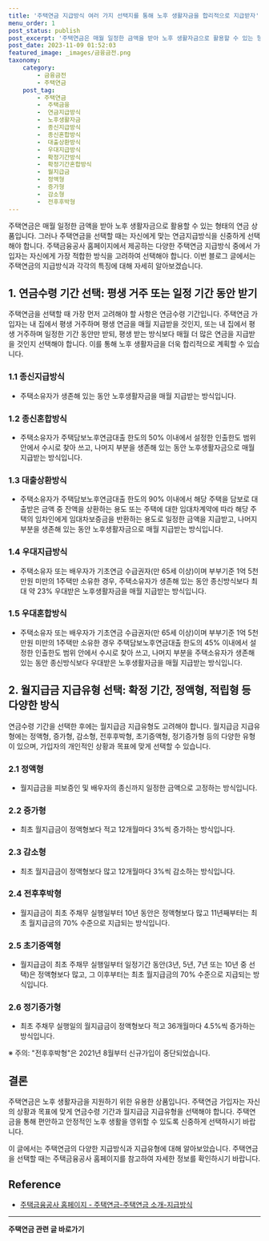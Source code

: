 ```yaml
---
title: '주택연금 지급방식 여러 가지 선택지를 통해 노후 생활자금을 합리적으로 지급받자'
menu_order: 1
post_status: publish
post_excerpt: '주택연금은 매월 일정한 금액을 받아 노후 생활자금으로 활용할 수 있는 형태의 연금 상품입니다. 그러나 주택연금을 선택할 때는 자신에게 맞는 연금지급방식을 신중하게 선택해야 합니다. 주택금융공사 홈페이지에서 제공하는 다양한 주택연금 지급방식 중에서 가입자는 자신에게 가장 적합한 방식을 고려하여 선택해야 합니다. 이번 블로그 글에서는 주택연금의 지급방식과 각각의 특징에 대해 자세히 알아보겠습니다.'
post_date: 2023-11-09 01:52:03
featured_image: _images/금융금전.png
taxonomy:
    category:
        - 금융금전
        - 주택연금
    post_tag:
        - 주택연금
        -  주택금융
        -  연금지급방식
        -  노후생활자금
        -  종신지급방식
        -  종신혼합방식
        -  대출상환방식
        -  우대지급방식
        -  확정기간방식
        -  확정기간혼합방식
        -  월지급금
        -  정액형
        -  증가형
        -  감소형
        -  전후후박형
---
```




주택연금은 매월 일정한 금액을 받아 노후 생활자금으로 활용할 수 있는 형태의 연금 상품입니다. 그러나 주택연금을 선택할 때는 자신에게 맞는 연금지급방식을 신중하게 선택해야 합니다. 주택금융공사 홈페이지에서 제공하는 다양한 주택연금 지급방식 중에서 가입자는 자신에게 가장 적합한 방식을 고려하여 선택해야 합니다. 이번 블로그 글에서는 주택연금의 지급방식과 각각의 특징에 대해 자세히 알아보겠습니다.

## 1. 연금수령 기간 선택: 평생 거주 또는 일정 기간 동안 받기

주택연금을 선택할 때 가장 먼저 고려해야 할 사항은 연금수령 기간입니다. 주택연금 가입자는 내 집에서 평생 거주하며 평생 연금을 매월 지급받을 것인지, 또는 내 집에서 평생 거주하며 일정한 기간 동안만 받되, 평생 받는 방식보다 매월 더 많은 연금을 지급받을 것인지 선택해야 합니다. 이를 통해 노후 생활자금을 더욱 합리적으로 계획할 수 있습니다.

### 1.1 종신지급방식

- 주택소유자가 생존해 있는 동안 노후생활자금을 매월 지급받는 방식입니다.

### 1.2 종신혼합방식

- 주택소유자가 주택담보노후연금대출 한도의 50% 이내에서 설정한 인출한도 범위 안에서 수시로 찾아 쓰고, 나머지 부분을 생존해 있는 동안 노후생활자금으로 매월 지급받는 방식입니다.

### 1.3 대출상환방식

- 주택소유자가 주택담보노후연금대출 한도의 90% 이내에서 해당 주택을 담보로 대출받은 금액 중 잔액을 상환하는 용도 또는 주택에 대한 임대차계약에 따라 해당 주택의 임차인에게 임대차보증금을 반환하는 용도로 일정한 금액을 지급받고, 나머지 부분을 생존해 있는 동안 노후생활자금으로 매월 지급받는 방식입니다.

### 1.4 우대지급방식

- 주택소유자 또는 배우자가 기초연금 수급권자(만 65세 이상)이며 부부기준 1억 5천만원 미만의 1주택만 소유한 경우, 주택소유자가 생존해 있는 동안 종신방식보다 최대 약 23% 우대받은 노후생활자금을 매월 지급받는 방식입니다.

### 1.5 우대혼합방식

- 주택소유자 또는 배우자가 기초연금 수급권자(만 65세 이상)이며 부부기준 1억 5천만원 미만의 1주택만 소유한 경우 주택담보노후연금대출 한도의 45% 이내에서 설정한 인출한도 범위 안에서 수시로 찾아 쓰고, 나머지 부분을 주택소유자가 생존해 있는 동안 종신방식보다 우대받은 노후생활자금을 매월 지급받는 방식입니다.

## 2. 월지급금 지급유형 선택: 확정 기간, 정액형, 적립형 등 다양한 방식

연금수령 기간을 선택한 후에는 월지급금 지급유형도 고려해야 합니다. 월지급금 지급유형에는 정액형, 증가형, 감소형, 전후후박형, 초기증액형, 정기증가형 등의 다양한 유형이 있으며, 가입자의 개인적인 상황과 목표에 맞게 선택할 수 있습니다.

### 2.1 정액형

- 월지급금을 피보증인 및 배우자의 종신까지 일정한 금액으로 고정하는 방식입니다.

### 2.2 증가형

- 최초 월지급금이 정액형보다 적고 12개월마다 3%씩 증가하는 방식입니다.

### 2.3 감소형

- 최초 월지급금이 정액형보다 많고 12개월마다 3%씩 감소하는 방식입니다.

### 2.4 전후후박형

- 월지급금이 최초 주채무 실행일부터 10년 동안은 정액형보다 많고 11년째부터는 최초 월지급금의 70% 수준으로 지급되는 방식입니다.

### 2.5 초기증액형

- 월지급금이 최초 주채무 실행일부터 일정기간 동안(3년, 5년, 7년 또는 10년 중 선택)은 정액형보다 많고, 그 이후부터는 최초 월지급금의 70% 수준으로 지급되는 방식입니다.

### 2.6 정기증가형

- 최초 주채무 실행일의 월지급금이 정액형보다 적고 36개월마다 4.5%씩 증가하는 방식입니다.

※ 주의: "전후후박형"은 2021년 8월부터 신규가입이 중단되었습니다.

## 결론

주택연금은 노후 생활자금을 지원하기 위한 유용한 상품입니다. 주택연금 가입자는 자신의 상황과 목표에 맞게 연금수령 기간과 월지급금 지급유형을 선택해야 합니다. 주택연금을 통해 편안하고 안정적인 노후 생활을 영위할 수 있도록 신중하게 선택하시기 바랍니다.

이 글에서는 주택연금의 다양한 지급방식과 지급유형에 대해 알아보았습니다. 주택연금을 선택할 때는 주택금융공사 홈페이지를 참고하여 자세한 정보를 확인하시기 바랍니다. 

## Reference

- [주택금융공사 홈페이지 - 주택연금-주택연금 소개-지급방식](https://example.com/주택연금-지급방식)
<!-- wp:separator -->
<hr class="wp-block-separator has-alpha-channel-opacity"/>
<!-- /wp:separator -->

<!-- wp:group {"backgroundColor":"base","layout":{"type":"constrained"}} -->
<div class="wp-block-group has-base-background-color has-background"><!-- wp:paragraph {"align":"center","fontSize":"medium"} -->
<p class="has-text-align-center has-large-font-size"><strong>주택연금 관련 글 바로가기</strong></p>
<!-- /wp:paragraph -->


<!-- wp:latest-posts
{"categories":[{"id":14528,"count":19,"description":"","link":"https://uknowlaw.com/category/%ec%a3%bc%ed%83%9d%ec%97%b0%ea%b8%88/","name":"주택연금","slug":"주택연금","taxonomy":"category","parent":0,"meta":[],"_links":{"self":[{"href":"https://uknowlaw.com/wp-json/wp/v2/categories/14528"}],"collection":[{"href":"https://uknowlaw.com/wp-json/wp/v2/categories"}],"about":[{"href":"https://uknowlaw.com/wp-json/wp/v2/taxonomies/category"}],"wp:post_type":[{"href":"https://uknowlaw.com/wp-json/wp/v2/posts?categories=14528"}],"curies":[{"name":"wp","href":"https://api.w.org/{rel}","templated":true}]}}],"postsToShow":100,"excerptLength":28,"postLayout":"grid","columns":2,"featuredImageAlign":"left","featuredImageSizeSlug":"large","fontSize":"small"} /--></div>
<!-- /wp:group -->